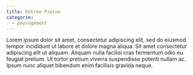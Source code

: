 ```yaml
---
title: Entrée Piéton
categorie:
  - paysagement
---
```


Lorem ipsum dolor sit amet, consectetur adipiscing elit, sed do eiusmod tempor incididunt ut labore et dolore magna aliqua. Sit amet consectetur adipiscing elit ut aliquam. Aliquam nulla facilisi cras fermentum odio eu feugiat pretium. Ut tortor pretium viverra suspendisse potenti nullam ac. Ipsum nunc aliquet bibendum enim facilisis gravida neque.
